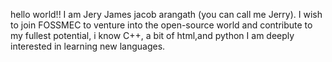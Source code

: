 hello world!! I am Jery James jacob arangath (you can call me Jerry).
I wish to join FOSSMEC to venture into the open-source world and contribute to my fullest potential, i know C++, a bit of html,and python
I am deeply interested in learning new languages.
